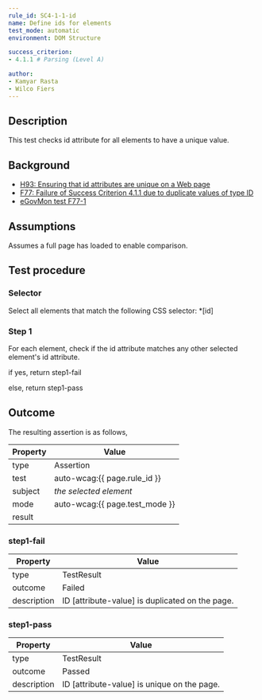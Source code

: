 ```yaml
---
rule_id: SC4-1-1-id
name: Define ids for elements
test_mode: automatic
environment: DOM Structure

success_criterion:
- 4.1.1 # Parsing (Level A)

author:
- Kamyar Rasta
- Wilco Fiers
---
```


## Description

This test checks id attribute for all elements to have a unique value.

## Background

- [H93: Ensuring that id attributes are unique on a Web page](http://www.w3.org/TR/2014/NOTE-WCAG20-TECHS-20140311/H93)
- [F77: Failure of Success Criterion 4.1.1 due to duplicate values of type ID](http://www.w3.org/TR/2014/NOTE-WCAG20-TECHS-20140311/F77)
- [eGovMon test F77-1](http://wiki.egovmon.no/wiki/SC4.1.1#ID:_F77-1)

## Assumptions

Assumes a full page has loaded to enable comparison.

## Test procedure

### Selector

Select all elements that match the following CSS selector: *[id]

### Step 1

For each element, check if the id attribute matches any other selected element's id attribute.

if yes, return step1-fail

else, return step1-pass

## Outcome

The resulting assertion is as follows,

| Property | Value
|----------|----------
| type     | Assertion
| test     | auto-wcag:{{ page.rule_id }}
| subject  | *the selected element*
| mode     | auto-wcag:{{ page.test_mode }}
| result   | <One TestResult from below>

### step1-fail

| Property    | Value
|-------------|----------
| type        | TestResult
| outcome     | Failed
| description | ID [attribute-value] is duplicated on the page.

### step1-pass

| Property    | Value
|-------------|----------
| type        | TestResult
| outcome     | Passed
| description | ID [attribute-value] is unique on the page.

